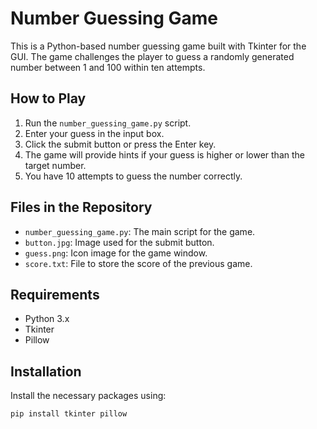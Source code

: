 # Number Guessing Game

This is a Python-based number guessing game built with Tkinter for the GUI. The game challenges the player to guess a randomly generated number between 1 and 100 within ten attempts.

## How to Play
1. Run the `number_guessing_game.py` script.
2. Enter your guess in the input box.
3. Click the submit button or press the Enter key.
4. The game will provide hints if your guess is higher or lower than the target number.
5. You have 10 attempts to guess the number correctly.

## Files in the Repository
- `number_guessing_game.py`: The main script for the game.
- `button.jpg`: Image used for the submit button.
- `guess.png`: Icon image for the game window.
- `score.txt`: File to store the score of the previous game.

## Requirements
- Python 3.x
- Tkinter
- Pillow

## Installation
Install the necessary packages using:
```bash
pip install tkinter pillow
